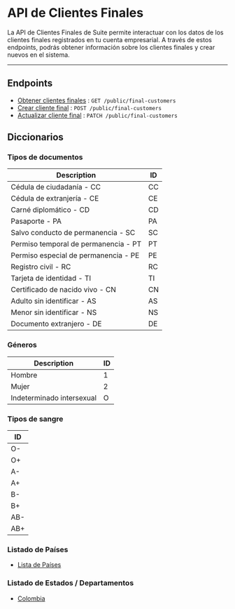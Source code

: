 # API de Clientes Finales

La API de Clientes Finales de Suite permite interactuar con los datos de los clientes finales registrados en tu cuenta empresarial. A través de estos endpoints, podrás obtener información sobre los clientes finales y crear nuevos en el sistema.

---

## Endpoints

- [Obtener clientes finales](/final_customers/endpoints/get-final-customers.md) : ```GET /public/final-customers```
- [Crear cliente final](/services/endpoints/create-final-customer.md) : ```POST /public/final-customers```
- [Actualizar cliente final](/services/endpoints/update-final-customer.md) : ```PATCH /public/final-customers```


## Diccionarios

### Tipos de documentos

| Description                             | ID |
|-----------------------------------------|-------|
| Cédula de ciudadanía - CC               | CC    |
| Cédula de extranjería - CE              | CE    |
| Carné diplomático - CD                  | CD    |
| Pasaporte - PA                          | PA    |
| Salvo conducto de permanencia - SC      | SC    |
| Permiso temporal de permanencia - PT    | PT    |
| Permiso especial de permanencia - PE    | PE    |
| Registro civil - RC                     | RC    |
| Tarjeta de identidad - TI               | TI    |
| Certificado de nacido vivo - CN         | CN    |
| Adulto sin identificar - AS             | AS    |
| Menor sin identificar - NS              | NS    |
| Documento extranjero - DE               | DE    |


### Géneros

| Description                   | ID             |
|-------------------------------|----------------|
| Hombre                        | 1              |
| Mujer                         | 2              |
| Indeterminado intersexual     | O              |


### Tipos de sangre

| ID |
|-------------|
| O-          |
| O+          |
| A-          |
| A+          |
| B-          |
| B+          |
| AB-         |
| AB+         |

### Listado de Países
- [Lista de Países](/dictionaries_data/countries.json)

### Listado de Estados / Departamentos
- [Colombia](/dictionaries_data/states/states[CO].json)